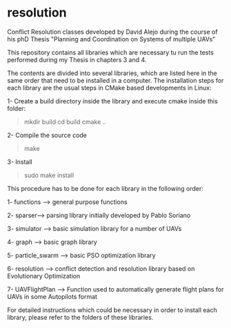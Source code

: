 # resolution
Conflict Resolution classes developed by David Alejo during the course of his phD Thesis
"Planning and Coordination on Systems of multiple UAVs"

This repository contains all libraries which are necessary tu run the tests performed during 
my Thesis in chapters 3 and 4.

The contents are divided into several libraries, which are listed here in the same order that need to be installed 
in a computer. The installation steps for each library are the usual steps in CMake based developments in Linux:

1- Create a build directory inside the library and execute cmake inside this folder:

  > mkdir build
  > cd build
  > cmake ..
  
2- Compile the source code

  > make
  
3- Install

  > sudo make install
  
This procedure has to be done for each library in the following order:

1- functions --> general purpose functions

2- sparser--> parsing library initially developed by Pablo Soriano

3- simulator --> basic simulation library for a number of UAVs

4- graph --> basic graph library

5- particle_swarm --> basic PSO optimization library

6- resolution --> conflict detection and resolution library based on Evolutionary Optimization

7- UAVFlightPlan --> Function used to automatically generate flight plans for UAVs in some Autopilots format


For detailed instructions which could be necessary in order to install each library, please refer to the folders
of these libraries.

